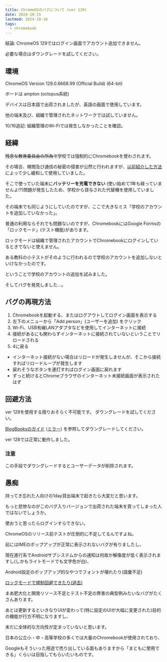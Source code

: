 ```yaml
---
title: ChromeOSのバグについて (ver 129)
date: 2024-10-15
lastmod: 2024-10-16
tags:
  - chromebook
---
```


結論: ChromeOS 129ではログイン画面でアカウント追加できません。

必要な場合はダウングレードを試してください。


## 環境

ChromeOS Version 129.0.6668.99 (Official Build) (64-bit)

ボードは ampton (octopus系統)

デバイスは日本語で出荷されましたが、英語の画面で使用しています。

他の端末及び、組織で管理されたネットワークでは試していません。

10/16追記: 組織管理のWi-Fiでは発生しなかったことを確認。


## 経緯

~~残念な教育委員会の所為で~~学校では強制的にChromebookを使わされます。

その場合、検閲及び通信の秘密の侵害が公然と行われますが、[以前紹介した方法](/blog/org-chromebook-personal-account-2/) によって少し緩和して使用していました。

そこで使っていた端末に**バッテリーを充電できない** (使い始めて1年も経っていませんよ!?)問題が発生したため、学校から貸与された代替機を使用していました。

その端末でも同じようにしていたのですが、ここで大きなミス「学校のアカウントを追加していなかった」。

普通の利用ならそれでも問題ないのですが、ChromebookにはGoogle Formsの「ロックモード」(テスト機能)があります。

ロックモードは組織で管理されたアカウントでChromebookにログインしているときでないと使えません。

ある教科の小テストがそのように行われるので学校のアカウントを追加しないといけなかったのです。

ということで学校のアカウントの追加を試みました。

そしてバグを発見しました...。


## バグの再現方法

1. Chromebookを起動する、またはログアウトしてログイン画面を表示する
2. 左下のメニューから「Add person」(ユーザーを追加) をクリック
3. Wi-Fi、USB有線LANアダプタなどを使用してインターネットに接続
4. 接続があるにも関わらずインターネットに接続されていないということでリロードされる
5. 4に戻る

- インターネット接続がない場合はリロードが発生しませんが、そこから接続すればリロードループが発生します
- 戻れそうなボタンを連打すればログイン画面に戻れます
- ずっと続けるとChromeブラウザのインターネット未接続画面が表示されたはず


## 回避方法

ver 129を使用する限りおそらく不可能です。 ダウングレードを試してください。

[BlogBooksのガイド](https://blogbooks.net/chromebook/3518/) ([ミラー](https://bbs-copy.pages.dev/chromebook/3518/)) を参照してダウングレードしてください。

ver 128では正常に動作しました。


### 注意

この手段でダウングレードするとユーザーデータが削除されます。


## 愚痴

持ってき忘れた人向けの1day貸出端末で起きたら大変だと思います。

もっと悲惨なのがこのバグ入りバージョンで出荷された端末を買ってしまった人ではないでしょうか。

使おうと思ったらログインすらできない。

ChromeOSのリリース前テストが圧倒的に不足してるんですよね。

前にはIMEのポップアップが正常に表示されないバグが有りましたし、

現在進行系でAndroidサブシステムからの通知は何故か解像度が低く表示されますし(しかもライトモードでも文字色が白)、

Android設定のポップアップ的なやつでフォントが壊れたり(語彙不足)

[ロックモードで規制回避できたり(過去)](https://blogbooks.net/chromebook/2714/)

まあ肥大化と開発リソース不足とテスト不足の弊害の典型例みたいなバグがたくさんあります。

あとは更新するといきなりUIが変わって(特に設定のUIが大幅に変更された)目的の機能が行方不明になりますし、

未だに全体的な方向性が定まっていないと思います。

日本の公立小・中・高等学校の多くでは大量のChromebookが使用されており、

Googleもそういった用途で売り出している面もありますから「まともに使用できる」くらいは目指してもらいたいものです。
